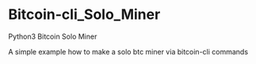 # Bitcoin-cli_Solo_Miner
Python3 Bitcoin Solo Miner

A simple example how to make a solo btc miner via bitcoin-cli commands 
